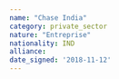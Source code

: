 ```yaml
---
name: "Chase India"
category: private_sector
nature: "Entreprise"
nationality: IND
alliance: 
date_signed: '2018-11-12'
---
```

    